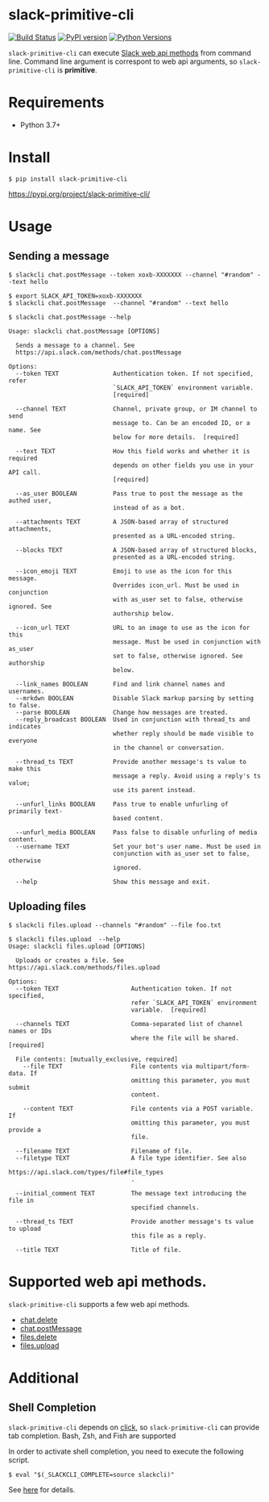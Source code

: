 # slack-primitive-cli
[![Build Status](https://travis-ci.org/yuji38kwmt/slack-primitive-cli.svg?branch=master)](https://travis-ci.org/yuji38kwmt/slack-primitive-cli)
[![PyPI version](https://badge.fury.io/py/slack-primitive-cli.svg)](https://badge.fury.io/py/slack-primitive-cli)
[![Python Versions](https://img.shields.io/pypi/pyversions/slack-primitive-cli.svg)](https://pypi.org/project/slack-primitive-cli/)

`slack-primitive-cli` can execute [Slack web api methods](https://api.slack.com/methods) from command line.
Command line argument is correspont to web api arguments, so `slack-primitive-cli` is **primitive**.


# Requirements
* Python 3.7+

# Install

```
$ pip install slack-primitive-cli
```

https://pypi.org/project/slack-primitive-cli/


# Usage

## Sending a message

```
$ slackcli chat.postMessage --token xoxb-XXXXXXX --channel "#random" --text hello

$ export SLACK_API_TOKEN=xoxb-XXXXXXX
$ slackcli chat.postMessage  --channel "#random" --text hello
```


```
$ slackcli chat.postMessage --help

Usage: slackcli chat.postMessage [OPTIONS]

  Sends a message to a channel. See
  https://api.slack.com/methods/chat.postMessage

Options:
  --token TEXT               Authentication token. If not specified, refer
                             `SLACK_API_TOKEN` environment variable.
                             [required]

  --channel TEXT             Channel, private group, or IM channel to send
                             message to. Can be an encoded ID, or a name. See
                             below for more details.  [required]

  --text TEXT                How this field works and whether it is required
                             depends on other fields you use in your API call.
                             [required]

  --as_user BOOLEAN          Pass true to post the message as the authed user,
                             instead of as a bot.

  --attachments TEXT         A JSON-based array of structured attachments,
                             presented as a URL-encoded string.

  --blocks TEXT              A JSON-based array of structured blocks,
                             presented as a URL-encoded string.

  --icon_emoji TEXT          Emoji to use as the icon for this message.
                             Overrides icon_url. Must be used in conjunction
                             with as_user set to false, otherwise ignored. See
                             authorship below.

  --icon_url TEXT            URL to an image to use as the icon for this
                             message. Must be used in conjunction with as_user
                             set to false, otherwise ignored. See authorship
                             below.

  --link_names BOOLEAN       Find and link channel names and usernames.
  --mrkdwn BOOLEAN           Disable Slack markup parsing by setting to false.
  --parse BOOLEAN            Change how messages are treated.
  --reply_broadcast BOOLEAN  Used in conjunction with thread_ts and indicates
                             whether reply should be made visible to everyone
                             in the channel or conversation.

  --thread_ts TEXT           Provide another message's ts value to make this
                             message a reply. Avoid using a reply's ts value;
                             use its parent instead.

  --unfurl_links BOOLEAN     Pass true to enable unfurling of primarily text-
                             based content.

  --unfurl_media BOOLEAN     Pass false to disable unfurling of media content.
  --username TEXT            Set your bot's user name. Must be used in
                             conjunction with as_user set to false, otherwise
                             ignored.

  --help                     Show this message and exit.

```
## Uploading files

```
$ slackcli files.upload --channels "#random" --file foo.txt
```

```
$ slackcli files.upload  --help
Usage: slackcli files.upload [OPTIONS]

  Uploads or creates a file. See https://api.slack.com/methods/files.upload

Options:
  --token TEXT                    Authentication token. If not specified,
                                  refer `SLACK_API_TOKEN` environment
                                  variable.  [required]

  --channels TEXT                 Comma-separated list of channel names or IDs
                                  where the file will be shared.  [required]

  File contents: [mutually_exclusive, required]
    --file TEXT                   File contents via multipart/form-data. If
                                  omitting this parameter, you must submit
                                  content.

    --content TEXT                File contents via a POST variable. If
                                  omitting this parameter, you must provide a
                                  file.

  --filename TEXT                 Filename of file.
  --filetype TEXT                 A file type identifier. See also
                                  https://api.slack.com/types/file#file_types
                                  .

  --initial_comment TEXT          The message text introducing the file in
                                  specified channels.

  --thread_ts TEXT                Provide another message's ts value to upload
                                  this file as a reply.

  --title TEXT                    Title of file.

```

# Supported web api methods.
`slack-primitive-cli` supports a few web api methods.

* [chat.delete](https://api.slack.com/methods/chat.delete)
* [chat.postMessage](https://api.slack.com/methods/chat.postMessage)
* [files.delete](https://api.slack.com/methods/files.delete)
* [files.upload](https://api.slack.com/methods/files.upload)

# Additional

## Shell Completion
`slack-primitive-cli` depends on [click](https://click.palletsprojects.com/en/7.x/), so `slack-primitive-cli` can provide tab completion.
Bash, Zsh, and Fish are supported

In order to activate shell completion, you need to execute the following script.

```
$ eval "$(_SLACKCLI_COMPLETE=source slackcli)"
```


See [here](https://click.palletsprojects.com/en/7.x/bashcomplete/) for details.

